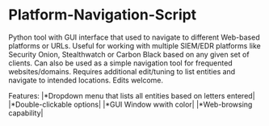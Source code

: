 # Platform-Navigation-Script
Python tool with GUI interface that used to navigate to different Web-based platforms or URLs. Useful for working with multiple SIEM/EDR platforms like Security Onion, Stealthwatch or Carbon Black based on any given set of clients. Can also be used as a simple navigation tool for frequented websites/domains. Requires additional edit/tuning to list entities and navigate to intended locations. Edits welcome.

Features:
|*Dropdown menu that lists all entities based on letters entered|
|*Double-clickable options|
|*GUI Window wwith color|
|*Web-browsing capability|



